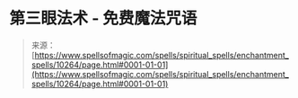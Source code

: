 <!--yml

category: 未分类

date: 2024-06-12 18:46:53

-->

# 第三眼法术 - 免费魔法咒语

> 来源：[https://www.spellsofmagic.com/spells/spiritual_spells/enchantment_spells/10264/page.html#0001-01-01](https://www.spellsofmagic.com/spells/spiritual_spells/enchantment_spells/10264/page.html#0001-01-01)
